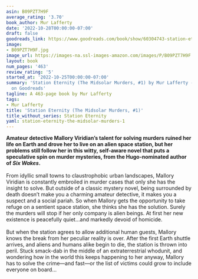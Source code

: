 ```yaml
---
asin: B09PZT7H9F
average_rating: '3.70'
book_author: Mur Lafferty
date: '2022-10-28T00:00:00-07:00'
draft: false
goodreads_link: https://www.goodreads.com/book/show/60304743-station-eternity
image:
- B09PZT7H9F.jpg
image_url: https://images-na.ssl-images-amazon.com/images/P/B09PZT7H9F.01._SCLZZZZZZZ.jpg
layout: book
num_pages: '463'
review_rating: '5'
started_at: '2022-10-25T00:00:00-07:00'
summary: 'Station Eternity (The Midsolar Murders, #1) by Mur Lafferty - rated 3.70/5
  on Goodreads'
tagline: A 463-page book by Mur Lafferty
tags:
- Mur Lafferty
title: 'Station Eternity (The Midsolar Murders, #1)'
title_without_series: Station Eternity
yaml: station-eternity-the-midsolar-murders-1
---
```


<b>Amateur detective Mallory Viridian’s talent for solving murders ruined her life on Earth and drove her to live on an alien space station, but her problems still follow her in this witty, self-aware novel that puts a speculative spin on murder mysteries, from the Hugo-nominated author of <i>Six Wakes</i>.</b><br /><br />From idyllic small towns to claustrophobic urban landscapes, Mallory Viridian is constantly embroiled in murder cases that only she has the insight to solve. But outside of a classic mystery novel, being surrounded by death doesn’t make you a charming amateur detective, it makes you a suspect and a social pariah. So when Mallory gets the opportunity to take refuge on a sentient space station, she thinks she has the solution. Surely the murders will stop if her only company is alien beings. At first her new existence is peacefully quiet...and markedly devoid of homicide.<br /><br />But when the station agrees to allow additional human guests, Mallory knows the break from her peculiar reality is over. After the first Earth shuttle arrives, and aliens and humans alike begin to die, the station is thrown into peril. Stuck smack-dab in the middle of an extraterrestrial whodunit, and wondering how in the world this keeps happening to her anyway, Mallory has to solve the crime—and fast—or the list of victims could grow to include everyone on board…